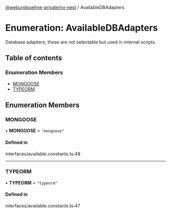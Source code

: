 [@webundsoehne-private/nx-nest](../README.md) / AvailableDBAdapters

# Enumeration: AvailableDBAdapters

Database adapters, these are not selectable but used in internal scripts.

## Table of contents

### Enumeration Members

- [MONGOOSE](AvailableDBAdapters.md#mongoose)
- [TYPEORM](AvailableDBAdapters.md#typeorm)

## Enumeration Members

### MONGOOSE

• **MONGOOSE** = ``"mongoose"``

#### Defined in

interfaces/available.constants.ts:48

___

### TYPEORM

• **TYPEORM** = ``"typeorm"``

#### Defined in

interfaces/available.constants.ts:47
